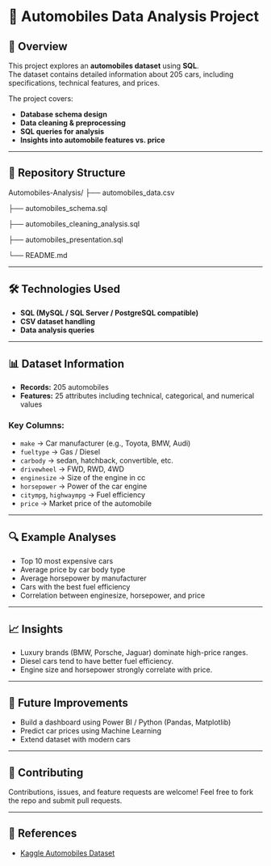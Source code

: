 # 🚗 Automobiles Data Analysis Project

## 📌 Overview
This project explores an **automobiles dataset** using **SQL**.  
The dataset contains detailed information about 205 cars, including specifications, technical features, and prices.  

The project covers:
- **Database schema design**  
- **Data cleaning & preprocessing**  
- **SQL queries for analysis**  
- **Insights into automobile features vs. price**  

---

## 📂 Repository Structure
Automobiles-Analysis/
├── automobiles_data.csv

├── automobiles_schema.sql

├── automobiles_cleaning_analysis.sql

├── automobiles_presentation.sql

└── README.md

---

## 🛠️ Technologies Used
- **SQL (MySQL / SQL Server / PostgreSQL compatible)**  
- **CSV dataset handling**  
- **Data analysis queries**  

---

## 📊 Dataset Information
- **Records:** 205 automobiles  
- **Features:** 25 attributes including technical, categorical, and numerical values  

### Key Columns:
- `make` → Car manufacturer (e.g., Toyota, BMW, Audi)  
- `fueltype` → Gas / Diesel  
- `carbody` → sedan, hatchback, convertible, etc.  
- `drivewheel` → FWD, RWD, 4WD  
- `enginesize` → Size of the engine in cc  
- `horsepower` → Power of the car engine  
- `citympg`, `highwaympg` → Fuel efficiency  
- `price` → Market price of the automobile  

---

## 🔍 Example Analyses
- Top 10 most expensive cars
- Average price by car body type
- Average horsepower by manufacturer
- Cars with the best fuel efficiency
- Correlation between enginesize, horsepower, and price

---

## 📈 Insights
- Luxury brands (BMW, Porsche, Jaguar) dominate high-price ranges.
- Diesel cars tend to have better fuel efficiency.
- Engine size and horsepower strongly correlate with price.

---

## 🚀 Future Improvements
- Build a dashboard using Power BI  / Python (Pandas, Matplotlib)
- Predict car prices using Machine Learning
- Extend dataset with modern cars

---

## 🤝 Contributing
Contributions, issues, and feature requests are welcome!
Feel free to fork the repo and submit pull requests.

---

## 📎 References
- [Kaggle Automobiles Dataset]([https://www.kaggle.com/datasets/mrushan3/automobile-dataset])
